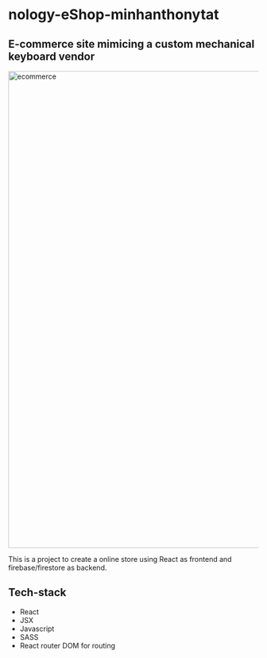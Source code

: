 # nology-eShop-minhanthonytat

## E-commerce site mimicing a custom mechanical keyboard vendor

<img width="960" alt="ecommerce" src="https://github.com/callmepho/nology-eShop-minhanthonytat/assets/47295382/dcb96cb7-02d5-4cf5-967a-c5503c90dceb">

This is a project to create a online store using React as frontend and firebase/firestore as backend.

## Tech-stack

- React
- JSX
- Javascript
- SASS
- React router DOM for routing
